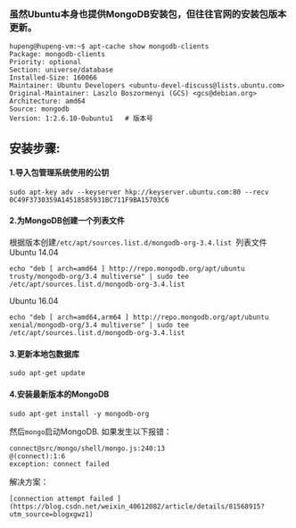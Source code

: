 ### 虽然Ubuntu本身也提供MongoDB安装包，但往往官网的安装包版本更新。
```
hupeng@hupeng-vm:~$ apt-cache show mongodb-clients
Package: mongodb-clients
Priority: optional
Section: universe/database
Installed-Size: 160066
Maintainer: Ubuntu Developers <ubuntu-devel-discuss@lists.ubuntu.com>
Original-Maintainer: Laszlo Boszormenyi (GCS) <gcs@debian.org>
Architecture: amd64
Source: mongodb
Version: 1:2.6.10-0ubuntu1   # 版本号
```
## 安装步骤:

#### 1.导入包管理系统使用的公钥
```
sudo apt-key adv --keyserver hkp://keyserver.ubuntu.com:80 --recv 0C49F3730359A14518585931BC711F9BA15703C6
```
#### 2.为MongoDB创建一个列表文件
根据版本创建`/etc/apt/sources.list.d/mongodb-org-3.4.list `列表文件
Ubuntu 14.04
```
echo "deb [ arch=amd64 ] http://repo.mongodb.org/apt/ubuntu trusty/mongodb-org/3.4 multiverse" | sudo tee /etc/apt/sources.list.d/mongodb-org-3.4.list
```
Ubuntu 16.04
```
echo "deb [ arch=amd64,arm64 ] http://repo.mongodb.org/apt/ubuntu xenial/mongodb-org/3.4 multiverse" | sudo tee /etc/apt/sources.list.d/mongodb-org-3.4.list
```
#### 3.更新本地包数据库
```
sudo apt-get update
```
#### 4.安装最新版本的MongoDB
```
sudo apt-get install -y mongodb-org
```
然后`mongo`启动MongoDB.
如果发生以下报错：
```
connect@src/mongo/shell/mongo.js:240:13
@(connect):1:6
exception: connect failed
```
解决方案：
```
[connection attempt failed ](https://blog.csdn.net/weixin_40612082/article/details/81568915?utm_source=blogxgwz1)
```
